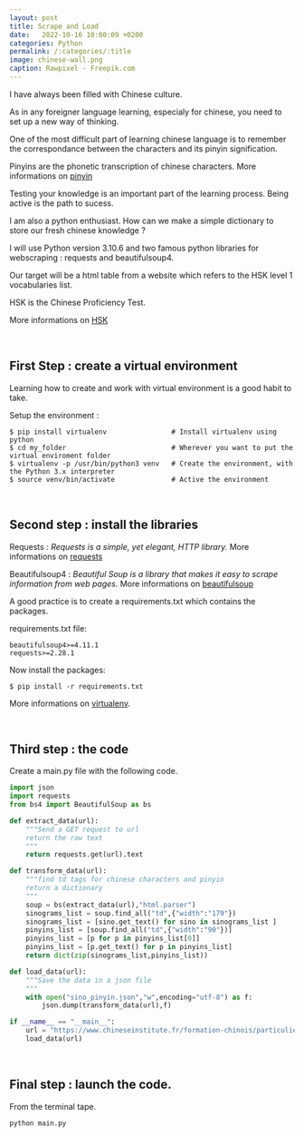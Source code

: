 ```yaml
---
layout: post
title: Scrape and Load
date:   2022-10-16 10:00:09 +0200
categories: Python
permalink: /:categories/:title
image: chinese-wall.png
caption: Rawpixel - Freepik.com 
---
```

I have always been filled with Chinese culture.

As in any foreigner language learning, especialy for chinese, you need to set up a new way of thinking.

One of the most difficult part of learning chinese language is to remember the correspondance between the characters and its pinyin signification.

Pinyins are the phonetic transcription of chinese characters.
More informations on [pinyin](https://en.wikipedia.org/wiki/Pinyin)

Testing your knowledge is an important part of the learning process.
Being active is the path to sucess.

I am also a python enthusiast.
How can we make a simple dictionary to store our fresh chinese knowledge ?

I will use Python version 3.10.6 and two famous python libraries for webscraping : requests and beautifulsoup4.

Our target will be a html table from a website which refers to the HSK level 1 vocabularies list.

HSK is the Chinese Proficiency Test.

More informations on [HSK](https://en.wikipedia.org/wiki/Hanyu_Shuiping_Kaoshi)

<br>

## First Step : create a virtual environment

Learning how to create and work with virtual environment is a good habit to take. 

Setup the environment :

    $ pip install virtualenv                # Install virtualenv using python 
    $ cd my_folder                          # Wherever you want to put the virtual enviroment folder
    $ virtualenv -p /usr/bin/python3 venv   # Create the environment, with the Python 3.x interpreter
    $ source venv/bin/activate              # Active the environment

<br>

## Second step : install the libraries

Requests : *Requests is a simple, yet elegant, HTTP library.*
More informations on [requests](https://pypi.org/project/requests/)

Beautifulsoup4 : *Beautiful Soup is a library that makes it easy to scrape information from web pages.*
More informations on [beautifulsoup](https://pypi.org/project/beautifulsoup4/)

A good practice is to create a requirements.txt which contains the packages.

requirements.txt file:

    beautifulsoup4>=4.11.1
    requests>=2.28.1


Now install the packages:

    $ pip install -r requirements.txt

More informations on [virtualenv](http://docs.python-guide.org/en/latest/dev/virtualenvs/).

<br>

## Third step : the code

Create a main.py file with the following code.

```python
import json
import requests
from bs4 import BeautifulSoup as bs

def extract_data(url):
    """Send a GET request to url
    return the raw text
    """
    return requests.get(url).text

def transform_data(url):
    """find td tags for chinese characters and pinyin
    return a dictionary 
    """
    soup = bs(extract_data(url),"html.parser")
    sinograms_list = soup.find_all("td",{"width":"179"})
    sinograms_list = [sino.get_text() for sino in sinograms_list ]
    pinyins_list = [soup.find_all("td",{"width":"90"})]
    pinyins_list = [p for p in pinyins_list[0]]
    pinyins_list = [p.get_text() for p in pinyins_list]
    return dict(zip(sinograms_list,pinyins_list))

def load_data(url):
    """Save the data in a json file
    """
    with open("sino_pinyin.json","w",encoding="utf-8") as f:
        json.dump(transform_data(url),f)

if __name__ == "__main__":
    url = "https://www.chineseinstitute.fr/formation-chinois/particuliers/cours-de-chinois-adultes/preparation-hsk-bct/hsk-test-de-niveau-de-chinois/hsk-niveau-1/hsk-1-vocabulaire-a-connaitre"
    load_data(url)
```

<br>

## Final step : launch the code.

From the terminal tape.

```sh
python main.py
```